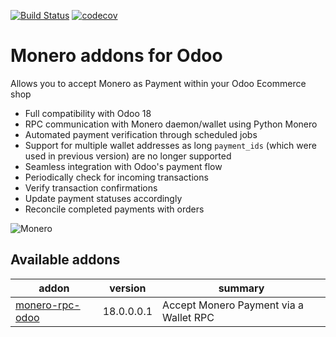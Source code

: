 [![Build Status](https://api.travis-ci.com/t-900-a/moneroodoo.svg?branch=main)](https://travis-ci.com/t-900-a/moneroodoo)
[![codecov](https://codecov.io/gh/t-900-a/moneroodoo/branch/main/graph/badge.svg?token=10S5GGNRHH)](https://codecov.io/gh/t-900-a/moneroodoo)
# Monero addons for Odoo

Allows you to accept Monero as Payment within your Odoo Ecommerce shop

- Full compatibility with Odoo 18
- RPC communication with Monero daemon/wallet using Python Monero
- Automated payment verification through scheduled jobs
- Support for multiple wallet addresses as long `payment_ids` (which were used in previous version) are no longer supported
- Seamless integration with Odoo's payment flow
- Periodically check for incoming transactions
- Verify transaction confirmations
- Update payment statuses accordingly
- Reconcile completed payments with orders

![Monero](https://raw.githubusercontent.com/t-900-a/moneroodoo/dev/monero-rpc-odoo/static/src/img/logo.png)


Available addons
----------------
|  addon | version  | summary  |
|---|---|---|
|  [monero-rpc-odoo](monero-rpc-odoo/) |  18.0.0.0.1 |  Accept Monero Payment via a Wallet RPC |
